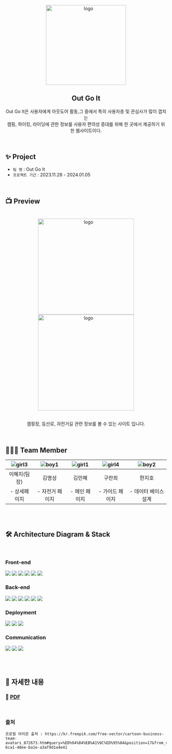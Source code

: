 <br/>

<div align=center>

<img src="https://github.com/ReflectMun/outgoit/assets/152354220/3125184e-b2dc-4ceb-835c-0049301fd4d8" alt="logo" width="250" height="250" />
  
<h2> Out Go It </h2>

<p align="middle">Out Go It은 사용자에게 아웃도어 활동,그 중에서 특히 사용자층 및 관심사가 많이 겹치는 <br/>캠핑, 하이킹, 라이딩에 관한 정보를 
사용자 편의성 증대를 위해 한 곳에서 제공하기 위한 웹사이트이다.  </p>
  
<!-- [![Team Docs](https://img.shields.io/badge/-Team%20Docs-9cf)](https://www.notion.so/2fed913cd2a84487a5f060ee504eb2df?pvs=4)
[![Silmul Docs](https://img.shields.io/badge/-Silmul%20Docs-ff69b4)](https://www.notion.so/Silmul-f8da3a8a800d4f25a16fc70ce67aea4c?pvs=4) -->
  
</div>

<br/>

## ✨ Project
- `팀 명` : Out Go It 
- `프로젝트 기간` : 2023.11.28 - 2024.01.05
<br/>

## 📺 Preview
<br/>
<div align=center>
<img src="https://github.com/ReflectMun/outgoit/assets/152354220/c8e03702-cc41-4b83-beb4-993d99e34d4d" alt="logo" width="300" />
<img src="https://github.com/ReflectMun/outgoit/assets/152354220/e8595310-d256-4bdc-9f10-0d69f2f0a4a3" alt="logo" width="300" />
</div>
<br/>
<p align ="middle"> 캠핑장, 등산로, 자전거길 관련 정보를 볼 수 있는 사이트 입니다. </p>

<br/>

## 🧑🏻‍💻 Team Member
<div align=center>
  
|![girl3](https://github.com/ReflectMun/outgoit/assets/152354220/429eda7c-92fe-4b79-abe3-885199f21ccf)|![boy1](https://github.com/ReflectMun/outgoit/assets/152354220/68164a8d-34a2-40f8-bfc9-54d1d9cd63d2)|![girl1](https://github.com/ReflectMun/outgoit/assets/152354220/b56d7987-e0d2-4f09-94e6-361ea7f15b2c)|![girl4](https://github.com/ReflectMun/outgoit/assets/152354220/669e75ff-061a-4cc5-8920-3f1d5a514eb2)|![boy2](https://github.com/ReflectMun/outgoit/assets/152354220/ac90dc45-bff6-4267-af25-80008facad2f)|
|:---:|:---:|:---:|:---:|:---:|
| 이혜지(팀장) | 김명성 | 김민혜 | 구란희 | 한지호 |
|- 상세페이지 | - 자전거 페이지 | - 메인 페이지 | - 가이드 페이지 | - 데이터 베이스 설계 |

</div>

<br/>
<br/>

## 🛠️ Architecture Diagram & Stack

<br/>

### Front-end
<img src="	https://img.shields.io/badge/JavaScript-F7DF1E?style=for-the-badge&logo=JavaScript&logoColor=white"> <img src="https://img.shields.io/badge/CSS-239120?&style=for-the-badge&logo=css3&logoColor=white"> <img src="https://img.shields.io/badge/HTML5-E34F26?style=for-the-badge&logo=html5&logoColor=white"> <img src="https://img.shields.io/badge/jQuery-0769AD?style=for-the-badge&logo=jquery&logoColor=white"> <img src="https://img.shields.io/badge/JavaScript-F7DF1E?style=for-the-badge&logo=JavaScript&logoColor=white"> <img src="https://img.shields.io/badge/Axios-5A29E4?style=for-the-badge&logo=axios&logoColor=white"> 
### Back-end
<img src="https://img.shields.io/badge/Spring Boot-6DB33F?style=for-the-badge&logo=springboot&logoColor=white"> <img src="https://img.shields.io/badge/Spring Security-6DB33F?style=for-the-badge&logo=springsecurity&logoColor=white"> <img src="https://img.shields.io/badge/Spring MVC-6DB33F?style=for-the-badge&logo=&logoColor="> <img src="https://img.shields.io/badge/Spring Data JPA-6DB33F?style=for-the-badge&logo=&logoColor="> <img src="https://img.shields.io/badge/MySQL-4479A1?style=for-the-badge&logo=mysql&logoColor=white"> <img src="https://img.shields.io/badge/Java-ED8B00?style=for-the-badge&logo=openjdk&logoColor=white"> 
### Deployment
<img src="https://img.shields.io/badge/docker-%230db7ed.svg?style=for-the-badge&logo=docker&logoColor=white"> <img src="https://img.shields.io/badge/Amazon_AWS-FF9900?style=for-the-badge&logo=amazonaws&logoColor=white"> <img src="https://img.shields.io/badge/Gradle-02303A.svg?style=for-the-badge&logo=Gradle&logoColor=white"> 
### Communication
<img src="https://img.shields.io/badge/Github-181717?style=for-the-badge&logo=github&logoColor=white"> <img src="https://img.shields.io/badge/Notion-000000?style=for-the-badge&logo=notion&logoColor=white"> <img src="https://img.shields.io/badge/Discord-7289DA?style=for-the-badge&logo=discord&logoColor=white">

<br/>
<br/>

## 🌱 자세한 내용
### 🔗 [PDF](https://github.com/ReflectMun/outgoit/files/14176551/_outgoit.pdf)


<br/>


### 출처 
```
프로필 아이콘 출처 : https://kr.freepik.com/free-vector/cartoon-business-team-avatars_872673.htm#query=%ED%94%84%EB%A1%9C%ED%95%84&position=17&from_view=keyword&track=sph&uuid=182b786f-6ca1-48ee-ba1e-a3af9d1a4e41
```
